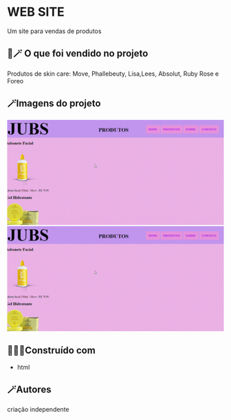 # WEB SITE

Um site para vendas de produtos

## 🧴🪄 O que foi vendido no projeto
Produtos de skin care:
Move, Phallebeuty, Lisa,Lees, Absolut, Ruby Rose e Foreo

## 🪄Imagens do projeto

![](img/produtos.gif)
<img src="img/produtos.gif">

## 👩🏻‍💻Construído com

* html

## 🪄Autores

criação independente








